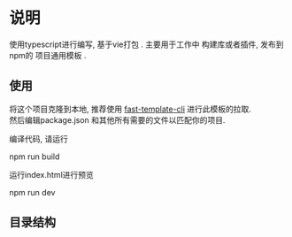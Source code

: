 # 说明

使用typescript进行编写, 基于vie打包 . 主要用于工作中 构建库或者插件, 发布到npm的 项目通用模板 .

## 使用

将这个项目克隆到本地, 推荐使用 [fast-template-cli](https://www.npmjs.com/package/fast-template-cli) 进行此模板的拉取.  
然后编辑package.json 和其他所有需要的文件以匹配你的项目.  

编译代码, 请运行

npm run build

运行index.html进行预览

npm run dev  

## 目录结构
